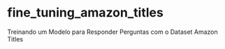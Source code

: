 # fine_tuning_amazon_titles
Treinando um Modelo para Responder Perguntas com o Dataset Amazon Titles
